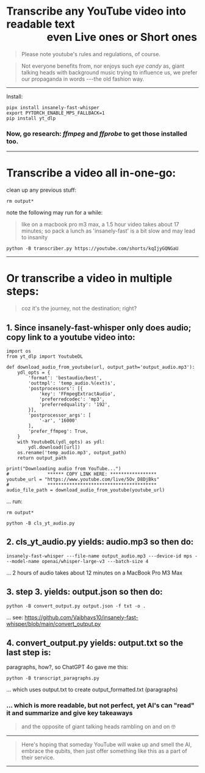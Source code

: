# Transcribe any YouTube video into readable text <br>&nbsp;&nbsp;&nbsp;&nbsp;&nbsp;&nbsp;&nbsp;&nbsp;&nbsp;&nbsp;&nbsp;&nbsp;&nbsp;&nbsp;&nbsp;&nbsp;even Live ones or Short ones

> Please note youtube's rules and regulations, of course.

> Not everyone benefits from, nor enjoys such *eye candy* as, giant talking heads with background music trying to influence us, we prefer our propaganda in words ---the old fashion way.

---

Install:
```
pipx install insanely-fast-whisper
export PYTORCH_ENABLE_MPS_FALLBACK=1
pip install yt_dlp
```
### Now, go research: *ffmpeg* and *ffprobe* to get those installed too.

---

# Transcribe a video all in-one-go:
clean up any previous stuff:
```
rm output*
```
note the following may run for a while: 
> like on a macbook pro m3 max, a 1.5 hour video takes about 17 minutes; so pack a lunch as 'insanely-fast' is a bit slow and may lead to insanity

```
python -B transcriber.py https://youtube.com/shorts/kqIjyGQNGaU 
```

---

# Or transcribe a video in multiple steps:
> coz it's the journey, not the destination; right?

## 1. Since insanely-fast-whisper only does audio; copy link to a youtube video into:
```
import os
from yt_dlp import YoutubeDL

def download_audio_from_youtube(url, output_path='output_audio.mp3'):
    ydl_opts = {
        'format': 'bestaudio/best',
        'outtmpl': 'temp_audio.%(ext)s',
        'postprocessors': [{
            'key': 'FFmpegExtractAudio',
            'preferredcodec': 'mp3',
            'preferredquality': '192',
        }],
        'postprocessor_args': [
            '-ar', '16000'
        ],
        'prefer_ffmpeg': True,
    }
    with YoutubeDL(ydl_opts) as ydl:
        ydl.download([url])
    os.rename('temp_audio.mp3', output_path)
    return output_path

print("Downloading audio from YouTube...")
#              ****** COPY LINK HERE: *****************
youtube_url = "https://www.youtube.com/live/5Ov_D8DjBks"
#              ****************************************
audio_file_path = download_audio_from_youtube(youtube_url)
```
... run:
```
rm output*
```
```
python -B cls_yt_audio.py
```

## 2. cls_yt_audio.py yields: audio.mp3 so then do:
```
insanely-fast-whisper ---file-name output_audio.mp3 ---device-id mps ---model-name openai/whisper-large-v3 ---batch-size 4
```
... 2 hours of audio takes about 12 minutes on a MacBook Pro M3 Max


## 3. step 3. yields: output.json so then do:
```
python -B convert_output.py output.json -f txt -o .
```
... see:
https://github.com/Vaibhavs10/insanely-fast-whisper/blob/main/convert_output.py


## 4. convert_output.py yields: output.txt so the last step is:
paragraphs, how?, so ChatGPT 4o gave me this:
```
python -B transcript_paragraphs.py 
```
... which uses output.txt to create output_formatted.txt (paragraphs)

### ... which is more readable, but not perfect, yet AI's can "read" it and summarize and give key takeaways
> and the opposite of giant talking heads rambling on and on 🤓

---

> Here's hoping that someday YouTube will wake up and smell the AI, embrace the qubits, then just offer something like this as a part of their service.

---


